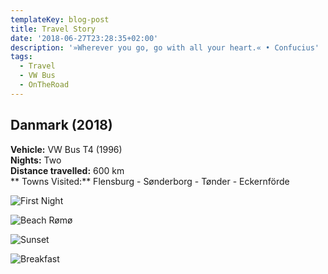 ```yaml
---
templateKey: blog-post
title: Travel Story
date: '2018-06-27T23:28:35+02:00'
description: '»Wherever you go, go with all your heart.« • Confucius'
tags:
  - Travel
  - VW Bus
  - OnTheRoad
---
```

## **Danmark (2018)**

**Vehicle:** VW Bus T4 (1996)\
**Nights:** Two\
**Distance travelled:** 600 km\
** Towns Visited:** Flensburg - Sønderborg - Tønder - Eckernförde

![First Night](/img/firstnight.png)

![Beach Rømø](/img/beach.png)

![Sunset](/img/sunset.png)

![Breakfast](/img/breakfast_1.png)
